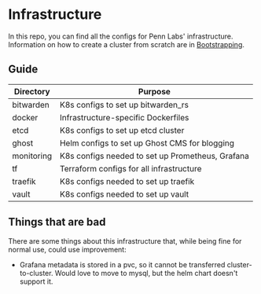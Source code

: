# Infrastructure

In this repo, you can find all the configs for Penn Labs' infrastructure. Information on how to create a cluster from scratch are in [Bootstrapping](/BOOTSTRAPPING.md).

## Guide

| Directory  | Purpose                                          |
|------------|--------------------------------------------------|
| bitwarden  | K8s configs to set up bitwarden_rs               |
| docker     | Infrastructure-specific Dockerfiles              |
| etcd       | K8s configs to set up etcd cluster               |
| ghost      | Helm configs to set up Ghost CMS for blogging    |
| monitoring | K8s configs needed to set up Prometheus, Grafana |
| tf         | Terraform configs for all infrastructure         |
| traefik    | K8s configs needed to set up traefik             |
| vault      | K8s configs needed to set up vault               |

## Things that are bad

There are some things about this infrastructure that, while being fine for normal use, could use improvement:

- Grafana metadata is stored in a pvc, so it cannot be transferred cluster-to-cluster. Would love to move to mysql, but the helm chart doesn't support it.

